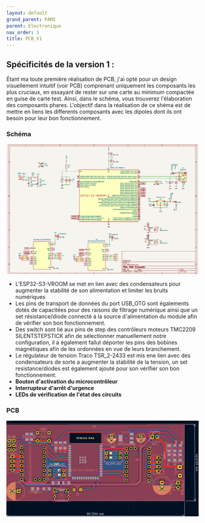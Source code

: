 ```yaml
---
layout: default
grand_parent: PAMI
parent: Électronique
nav_order: 1
title: PCB_V1
---
```


## Spécificités de la version 1 :

Étant ma toute première réalisation de PCB, j'ai opté pour un design visuellement intuitif (voir PCB) comprenant uniquement les composants les plus cruciaux, en essayant de rester sur une carte au minimum compactée en guise de carte test. Ainsi, dans le schéma, vous trouverez l'élaboration des composants phares.
L'objectif dans la réalisation de ce shéma est de mettre en liens les differents composants avec les dipoles dont ils ont besoin pour leur bon fonctionnement.

### Schéma

![Illustration schématique](../images/ShematicPAMI_V1.webp)

- L'ESP32-S3-VROOM se met en lien avec des condensateurs pour augmenter la stabilité de son alimentation et limiter les bruits numériques
- Les pins de transport de données du port USB_OTG sont égalements dotés de capacitées pour des raisons de filtrage numérique ainsi que un set résistance/diode connecté à la source d'alimentation du module afin de vérifier son bon fonctionnement. 
- Des switch sont lié aux pins de step des contrôleurs moteurs TMC2209 SILENTSTEPSTICK afin de sélectionner manuellement notre configuration, il a également fallut déporter les pins des bobines magnétiques afin de les ordonnées en vue de leurs branchement.
- Le régulateur de tension Traco TSR_2-2433 est mis ene lien avec des condensateurs de sorte a augmenter la stabilité de la tension, un set resistance/diodes est également ajouté pour son vérifier son bon fonctionnement.
- **Bouton d'activation du microcontrôleur**
- **Interrupteur d'arrêt d'urgence**
- **LEDs de vérification de l'état des circuits**

### PCB

![Image PCB](../images/PCBPAMI_V1.webp)
